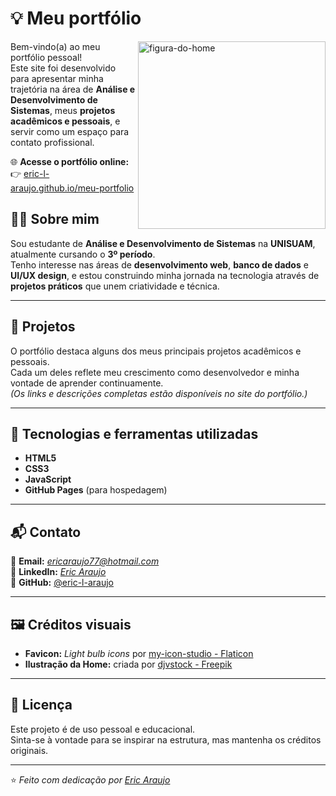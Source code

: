 # 💡 Meu portfólio
<img height="300" align="right" alt="figura-do-home" src="https://github.com/user-attachments/assets/15ae52a4-231d-4706-96b7-b498fc6193b0" />

Bem-vindo(a) ao meu portfólio pessoal!  
Este site foi desenvolvido para apresentar minha trajetória na área de **Análise e Desenvolvimento de Sistemas**, meus **projetos acadêmicos e pessoais**, e servir como um espaço para contato profissional.

🌐 **Acesse o portfólio online:**  
👉 [eric-l-araujo.github.io/meu-portfolio](https://eric-l-araujo.github.io/meu-portfolio)

## 👨‍💻 Sobre mim

Sou estudante de **Análise e Desenvolvimento de Sistemas** na **UNISUAM**, atualmente cursando o **3º período**.  
Tenho interesse nas áreas de **desenvolvimento web**, **banco de dados** e **UI/UX design**, e estou construindo minha jornada na tecnologia através de **projetos práticos** que unem criatividade e técnica.

---

## 🚀 Projetos

O portfólio destaca alguns dos meus principais projetos acadêmicos e pessoais.  
Cada um deles reflete meu crescimento como desenvolvedor e minha vontade de aprender continuamente.  
*(Os links e descrições completas estão disponíveis no site do portfólio.)*

---

## 🧰 Tecnologias e ferramentas utilizadas

- **HTML5**  
- **CSS3**  
- **JavaScript**  
- **GitHub Pages** (para hospedagem)

---

## 📬 Contato

📧 **Email:** *ericaraujo77@hotmail.com*  
💼 **LinkedIn:** *[Eric Araujo](https://www.linkedin.com/in/eric-araujox/)*  
🐙 **GitHub:** [@eric-l-araujo](https://github.com/eric-l-araujo)

---

## 🖼️ Créditos visuais

- **Favicon:** *Light bulb icons* por [my-icon-studio - Flaticon](https://www.flaticon.com/authors/my-icon-studio)  
- **Ilustração da Home:** criada por [djvstock - Freepik](https://www.freepik.com/author/djvstock)

---

## 📜 Licença

Este projeto é de uso pessoal e educacional.  
Sinta-se à vontade para se inspirar na estrutura, mas mantenha os créditos originais.

---

⭐ *Feito com dedicação por [Eric Araujo](https://eric-l-araujo.github.io/meu-portfolio)*  

